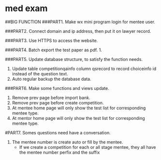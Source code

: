 # med exam
##BIG FUNCTION
###PART1. Make wx mini program login for mentee user.

###PART2. Connect domain and ip address, then put it on lawyer record.


###PART3. Use HTTPS to access the website.


###PART4. Batch export the test paper as pdf.
1.  

###PART5. Update database structure, to satisfy the function needs.
1. Update table competitionqainfo column qsrecord to record choiceinfo id instead of the question text.
2. Auto regular backup the database data.

###PART6. Make some functions and views update.
1. Remove prev page before import bank.
2. Remove prev page before create competition.
3. At mentee home page will only show the test list for corresponding mentee type.
4. At mentor home page will only show the test list for corresponding mentee type.

#PART7. Somes questions need have a conversation.
1. The mentee number is create auto or fill by the mentee.
    * If we create a competition for each or all stage mentee, they all have the mentee number perfix and the suffix 